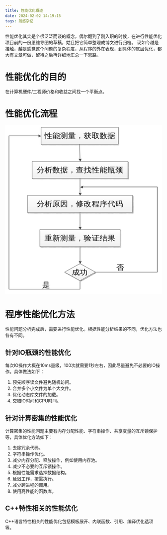 ```yaml
---
title: 性能优化概述
date: 2024-02-02 14:19:15
tags: 随感杂记
---
```

性能优化其实是个很泛泛而谈的概念，偶尔翻到了刚入职的时候，在进行性能优化项目前的一份思维导图的草稿，姑且把它简单整理成博文进行归档。
现如今越是接触，越是感觉这个问题的复杂程度，从程序的外在表现，到具体的底层优化，都大有文章可做，留待之后再详细地汇总一下思路。
# 性能优化的目的
在计算机硬件/工程师价格和收益之间找一个平衡点。
# 性能优化流程
![image.png](/images/preformance-optimize-overview/1.png)
# 程序性能优化方法
性能问题分析完成后，需要进行性能优化。根据性能分析结果的不同，优化方法也各有不同。
## 针对IO瓶颈的性能优化
每次IO操作大概在10ms量级，100次就需要1秒左右，因此尽量避免不必要的IO操作。具体做法如下：

1. 预先顺序读文件避免随机访问。
2. 合并多个小文件为单个大文件。
3. 优化动态库文件的加载。
4. 交错IO时间和CPU时间。
## 针对计算密集的性能优化
计算密集的性能问题主要有内存分配性能、字符串操作、共享变量的互斥锁保护等，具体优化方法如下：

1. 去除冗余代码。
2. 字符串操作优化。
3. 减少内存分配、释放操作，例如使用内存池。
4. 减少不必要的互斥锁操作。
5. 根据性能需求选择数据结构。
6. 延迟工作，按需执行。
7. 减少跨进程的调用。
8. 使用高性能的函数库。
## C++特性相关的性能优化
C++语言特性相关的性能优化包括模板展开、内联函数、引用、编译优化选项等。
